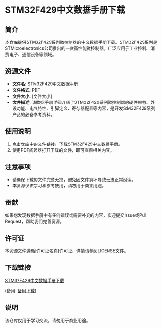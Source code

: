 # STM32F429中文数据手册下载

## 简介

本仓库提供STM32F429系列微控制器的中文数据手册下载。STM32F429系列是STMicroelectronics公司推出的一款高性能微控制器，广泛应用于工业控制、消费电子、通信设备等领域。

## 资源文件

- **文件名**: STM32F429中文数据手册
- **文件格式**: PDF
- **文件大小**: [文件大小]
- **文件描述**: 该数据手册详细介绍了STM32F429系列微控制器的硬件架构、外设功能、电气特性、引脚定义、寄存器配置等内容，是开发StM32F429系列产品的必备参考资料。

## 使用说明

1. 点击仓库中的文件链接，下载STM32F429中文数据手册。
2. 使用PDF阅读器打开下载的文件，即可查阅相关内容。

## 注意事项

- 请确保下载的文件完整无损，避免因文件损坏导致无法正常阅读。
- 本资源仅供学习和参考使用，请勿用于商业用途。

## 贡献

如果您发现数据手册中有任何错误或需要补充的内容，欢迎提交Issue或Pull Request，帮助我们完善资源。

## 许可证

本资源文件遵循[许可证名称]许可证，详情请参阅LICENSE文件。

## 下载链接
[STM32F429中文数据手册下载](https://pan.quark.cn/s/020ae3e0c160) 

(备用: [备用下载](https://pan.baidu.com/s/1RAJ6lzPn19l7IPD0lMZjKg?pwd=1234))

## 说明

该仓库仅用于学习交流，请勿用于商业用途。
